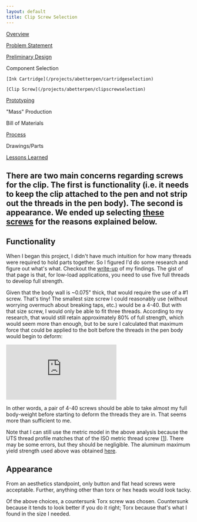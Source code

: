 ```yaml
---
layout: default
title: Clip Screw Selection
---
```


[Overview](/projects/abetterpen)

[Problem Statement](/projects/abetterpen/problemstatement)

[Preliminary Design](/projects/abetterpen/preliminarydesign)

Component Selection 

    [Ink Cartridge](/projects/abetterpen/cartridgeselection)

    [Clip Screw](/projects/abetterpen/clipscrewselection)

[Prototyping](/projects/abetterpen/alphaprototype)

"Mass" Production 

   Bill of Materials 

   [Process](/projects/abetterpen/process)

   Drawings/Parts 

   [Lessons Learned](/projects/abetterpen/lessonslearned)

## There are two main concerns regarding screws for the clip. The first is functionality (i.e. it needs to keep the clip attached to the pen and not strip out the threads in the pen body). The second is appearance. We ended up selecting [these screws](http://www.mcmaster.com/#92703a203/=q0xugi) for the reasons explained below.

## Functionality

When I began this project, I didn't have much intuition for how many threads were required to hold parts together. So I figured I'd do some research and figure out what's what. Checkout the [write-up](/tutorials/bolts) of my findings. The gist of that page is that, for low-load applications, you need to use five full threads to develop full strength. 

Given that the body wall is ~0.075" thick, that would require the use of a #1 screw. That's tiny! The smallest size screw I could reasonably use (without worrying overmuch about breaking taps, etc.) would be a 4-40. But with that size screw, I would only be able to fit three threads. According to my research, that would still retain approximately 80% of full strength, which would seem more than enough, but to be sure I calculated that maximum force that could be applied to the bolt before the threads in the pen body would begin to deform: 

![](http://latex.codecogs.com/gif.latex?%5Cdpi%7B150%7D&space;%5Cbegin%7Balign*%7D&space;%5Ctext%7BN%7D&space;&=&space;%5Ctext%7Bnumber&space;of&space;threads&space;engaged&space;=&space;3&space;threads%7D%5C%5C&space;%5Ctext%7Bp%7D&space;&=&space;%5Ctext%7Bpitch&space;=&space;0.6350&space;mm/thread%7D%5C%5C&space;%5Ctext%7BD%7D&space;&=&space;%5Ctext%7Bmajor&space;thread&space;diameter&space;=&space;2.8448&space;mm%7D%5C%5C&space;%5Csigma_%7By,i%7D&space;&=&space;%5Ctext%7Binternal&space;thread&space;material&space;yield&space;stress&space;=&space;55&space;MPa%7D%5C%5C&space;%5C%5C&space;L_e&space;&=&space;%5Ctext%7Blength&space;of&space;engagement%7D%5C%5C&space;A_s,i&space;&=&space;%5Ctext%7Bthread&space;shear&space;area&space;for&space;internal&space;threads%7D%5C%5C&space;%5Csigma_%7Bs,i%7D&space;&=%5Ctext%7Binternal&space;thread&space;material&space;yield&space;shear&space;stress%7D%5C%5C&space;T_%7Bmax%7D&space;&=&space;%5Ctext%7Btension&space;which&space;will&space;cause&space;internal&space;threads&space;to&space;deform%7D%5C%5C&space;%5C%5C&space;L_e&space;&=&space;Np&space;=&space;1.905%5C&space;%5Ctext%7Bmm%7D&space;%5C%5C&space;A_%7Bs,i%7D&space;&=&space;0.5625%5Cpi&space;(D-0.54127p)L_e&space;=&space;8.42%5C&space;%5Ctext%7Bmm%7D%5E2%5C%5C&space;%5Csigma_%7Bs,i%7D&space;&=&space;0.62%5Csigma_%7By,i%7D&space;=&space;34.1%5C&space;%5Ctext%7BMPa%7D&space;%5C%5C&space;T_%7Bmax%7D&&space;=&space;A_%7Bs,i%7D%5Csigma_%7Bs,i%7D&space;=&space;287.122%5C&space;%5Ctext%7BN%7D&space;%5Cend%7Balign*%7D)

In other words, a pair of 4-40 screws should be able to take almost my full body-weight before starting to deform the threads they are in. That seems more than sufficient to me. 

Note that I can still use the metric model in the above analysis because the UTS thread profile matches that of the ISO metric thread screw [[1](http://en.wikipedia.org/wiki/Unified_Thread_Standard)]. There may be some errors, but they should be negligible. The aluminum maximum yield strength used above was obtained [here](http://en.wikipedia.org/wiki/6061_aluminium_alloy). 

## Appearance 

From an aesthetics standpoint, only button and flat head screws were acceptable. Further, anything other than torx or hex heads would look tacky. 

Of the above choices, a countersunk Torx screw was chosen. Countersunk because it tends to look better if you do it right; Torx because that's what I found in the size I needed. 

